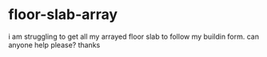# floor-slab-array
i am struggling to get all my arrayed floor slab to follow my buildin form. can anyone help please? thanks
